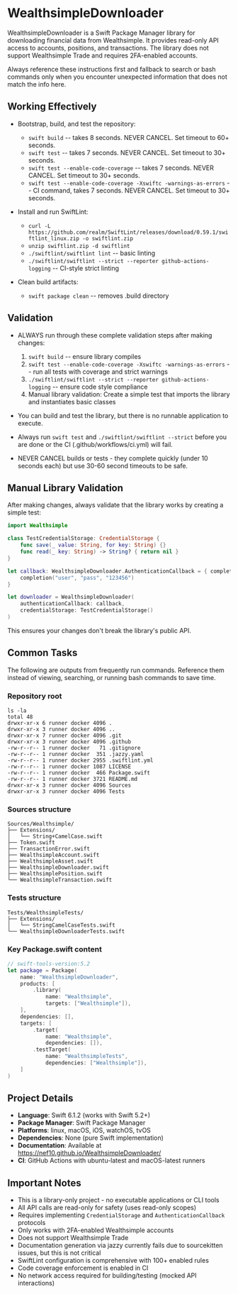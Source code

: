 # WealthsimpleDownloader

WealthsimpleDownloader is a Swift Package Manager library for downloading financial data from Wealthsimple. It provides read-only API access to accounts, positions, and transactions. The library does not support Wealthsimple Trade and requires 2FA-enabled accounts.

Always reference these instructions first and fallback to search or bash commands only when you encounter unexpected information that does not match the info here.

## Working Effectively

- Bootstrap, build, and test the repository:
  - `swift build` -- takes 8 seconds. NEVER CANCEL. Set timeout to 60+ seconds.
  - `swift test` -- takes 7 seconds. NEVER CANCEL. Set timeout to 30+ seconds.
  - `swift test --enable-code-coverage` -- takes 7 seconds. NEVER CANCEL. Set timeout to 30+ seconds.
  - `swift test --enable-code-coverage -Xswiftc -warnings-as-errors` -- CI command, takes 7 seconds. NEVER CANCEL. Set timeout to 30+ seconds.

- Install and run SwiftLint:
  - `curl -L https://github.com/realm/SwiftLint/releases/download/0.59.1/swiftlint_linux.zip -o swiftlint.zip`
  - `unzip swiftlint.zip -d swiftlint`
  - `./swiftlint/swiftlint lint` -- basic linting
  - `./swiftlint/swiftlint --strict --reporter github-actions-logging` -- CI-style strict linting

- Clean build artifacts:
  - `swift package clean` -- removes .build directory

## Validation

- ALWAYS run through these complete validation steps after making changes:
  1. `swift build` -- ensure library compiles
  2. `swift test --enable-code-coverage -Xswiftc -warnings-as-errors` -- run all tests with coverage and strict warnings
  3. `./swiftlint/swiftlint --strict --reporter github-actions-logging` -- ensure code style compliance
  4. Manual library validation: Create a simple test that imports the library and instantiates basic classes

- You can build and test the library, but there is no runnable application to execute.
- Always run `swift test` and `./swiftlint/swiftlint --strict` before you are done or the CI (.github/workflows/ci.yml) will fail.
- NEVER CANCEL builds or tests - they complete quickly (under 10 seconds each) but use 30-60 second timeouts to be safe.

## Manual Library Validation

After making changes, always validate that the library works by creating a simple test:

```swift
import Wealthsimple

class TestCredentialStorage: CredentialStorage {
    func save(_ value: String, for key: String) {}
    func read(_ key: String) -> String? { return nil }
}

let callback: WealthsimpleDownloader.AuthenticationCallback = { completion in
    completion("user", "pass", "123456")
}

let downloader = WealthsimpleDownloader(
    authenticationCallback: callback,
    credentialStorage: TestCredentialStorage()
)
```

This ensures your changes don't break the library's public API.

## Common Tasks

The following are outputs from frequently run commands. Reference them instead of viewing, searching, or running bash commands to save time.

### Repository root
```
ls -la
total 48
drwxr-xr-x 6 runner docker 4096 .
drwxr-xr-x 3 runner docker 4096 ..
drwxr-xr-x 7 runner docker 4096 .git
drwxr-xr-x 3 runner docker 4096 .github
-rw-r--r-- 1 runner docker   71 .gitignore
-rw-r--r-- 1 runner docker  351 .jazzy.yaml
-rw-r--r-- 1 runner docker 2955 .swiftlint.yml
-rw-r--r-- 1 runner docker 1087 LICENSE
-rw-r--r-- 1 runner docker  466 Package.swift
-rw-r--r-- 1 runner docker 3721 README.md
drwxr-xr-x 3 runner docker 4096 Sources
drwxr-xr-x 3 runner docker 4096 Tests
```

### Sources structure
```
Sources/Wealthsimple/
├── Extensions/
│   └── String+CamelCase.swift
├── Token.swift
├── TransactionError.swift
├── WealthsimpleAccount.swift
├── WealthsimpleAsset.swift
├── WealthsimpleDownloader.swift
├── WealthsimplePosition.swift
└── WealthsimpleTransaction.swift
```

### Tests structure
```
Tests/WealthsimpleTests/
├── Extensions/
│   └── StringCamelCaseTests.swift
└── WealthsimpleDownloaderTests.swift
```

### Key Package.swift content
```swift
// swift-tools-version:5.2
let package = Package(
    name: "WealthsimpleDownloader",
    products: [
        .library(
            name: "Wealthsimple",
            targets: ["Wealthsimple"]),
    ],
    dependencies: [],
    targets: [
        .target(
            name: "Wealthsimple",
            dependencies: []),
        .testTarget(
            name: "WealthsimpleTests",
            dependencies: ["Wealthsimple"]),
    ]
)
```

## Project Details

- **Language**: Swift 6.1.2 (works with Swift 5.2+)
- **Package Manager**: Swift Package Manager
- **Platforms**: linux, macOS, iOS, watchOS, tvOS
- **Dependencies**: None (pure Swift implementation)
- **Documentation**: Available at https://nef10.github.io/WealthsimpleDownloader/
- **CI**: GitHub Actions with ubuntu-latest and macOS-latest runners

## Important Notes

- This is a library-only project - no executable applications or CLI tools
- All API calls are read-only for safety (uses read-only scopes)
- Requires implementing `CredentialStorage` and `AuthenticationCallback` protocols
- Only works with 2FA-enabled Wealthsimple accounts
- Does not support Wealthsimple Trade
- Documentation generation via jazzy currently fails due to sourcekitten issues, but this is not critical
- SwiftLint configuration is comprehensive with 100+ enabled rules
- Code coverage enforcement is enabled in CI
- No network access required for building/testing (mocked API interactions)